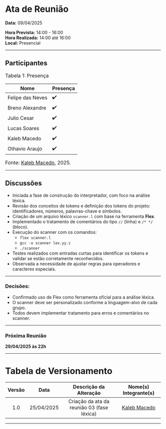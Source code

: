 # Ata de Reunião 

**Data:** 09/04/2025  

**Hora Prevista:** 14:00 - 16:00  
**Hora Realizada:** 14:00 até 16:00  
**Local:** Presencial

---

## Participantes

<font size="3"><p style="text-align: left">Tabela 1: Presença</p></font>

| Nome              | Presença |
|-------------------|----------|
| Felipe das Neves  | ✔️        |
| Breno Alexandre   | ✔️        |
| Julio Cesar       | ✔️        |
| Lucas Soares      | ✔️        |
| Kaleb Macedo    | ✔️        |
| Othavio Araujo    | ✔️        |

<font size="3"><p style="text-align: left">Fonte: [Kaleb Macedo](https://github.com/kalebmacedo), 2025.</p></font>

---

## Discussões

- Iniciada a fase de construção do interpretador, com foco na análise léxica.
- Revisão dos conceitos de tokens e definição dos tokens do projeto: identificadores, números, palavras-chave e símbolos.
- Criação de um arquivo léxico `scanner.l` com base na ferramenta **Flex**.
- Implementado o tratamento de comentários do tipo `//` (linha) e `/* */` (bloco).
- Execução do scanner com os comandos:
  - `flex scanner.l`
  - `gcc -o scanner lex.yy.c`
  - `./scanner`
- Testes realizados com entradas curtas para identificar os tokens e validar se estão corretamente reconhecidos.
- Observada a necessidade de ajustar regras para operadores e caracteres especiais.
---

### Decisões:

- Confirmado uso de Flex como ferramenta oficial para a análise léxica.
- O scanner deve ser personalizado conforme a linguagem-alvo de cada grupo.
- Todos devem implementar tratamento para erros e comentários no scanner.
---

### Próxima Reunião
**29/04/2025 às 22h**

---

# Tabela de Versionamento 

| Versão | Data       | Descrição da Alteração                    | Nome(s) Integrante(s) |
| :----: | :--------: | :---------------------------------------: | :-------------------: |
| 1.0    | 25/04/2025 | Criação da ata da reunião 03 (fase léxica)  | [Kaleb Macedo](https://github.com/kalebmacedo)        |

---

